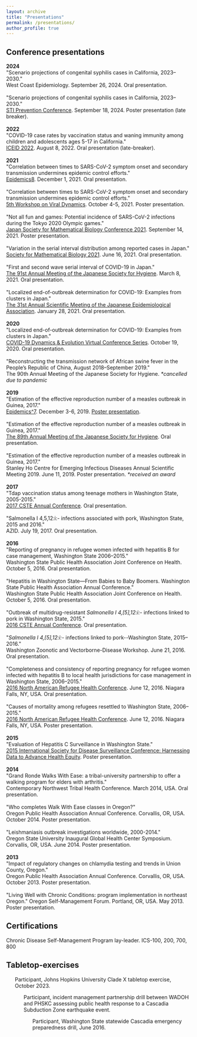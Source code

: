 ```yaml
---
layout: archive
title: "Presentations"
permalink: /presentations/
author_profile: true
---
```



## Conference presentations ##
**2024**<br>
"Scenario projections of congenital syphilis cases in California, 2023–2030."<br>
West Coast Epidemiology. September 26, 2024. Oral presentation.
<br><br>
"Scenario projections of congenital syphilis cases in California, 2023–2030."<br>
[STI Prevention Conference](https://stipreventionconference.org/). September 18, 2024. Poster presentation (late breaker).
<br><br>
**2022**<br>
"COVID-19 case rates by vaccination status and waning immunity among children and adolescents ages 5-17 in California."<br>
[ICEID 2022](https://www.iceid.org/). August 8, 2022. Oral presentation (late-breaker).
<br><br>
**2021**<br>
"Correlation between times to SARS-CoV-2 symptom onset and secondary transmission undermines epidemic control efforts."<br>
[Epidemics8](). December 1, 2021. Oral presentation.
<br><br>
"Correlation between times to SARS-CoV-2 symptom onset and secondary transmission undermines epidemic control efforts."<br>
[5th Workshop on Viral Dynamics](https://www.fredhutch.org/en/events/workshop-on-virus-dynamics.html). October 4-5, 2021. Poster presentation.
<br><br>
"Not all fun and games: Potential incidence of SARS-CoV-2 infections during the Tokyo 2020 Olympic games."<br>
[Japan Society for Mathematical Biology Conference 2021](https://sites.google.com/view/jsmb2021conference/). September 14, 2021. Poster presentation.
<br><br>
"Variation in the serial interval distribution among reported cases in Japan."<br>
[Society for Mathematical Biology 2021](http://schedule.smb2021.org/). June 16, 2021. Oral presentation.
<br><br>
"First and second wave serial interval of COVID-19 in Japan."<br>
[The 91st Annual Meeting of the Japanese Society for Hygiene](https://pcojapan.jp/jsh91/). March 8, 2021. Oral presentation.
<br><br>
"Localized end-of-outbreak determination for COVID-19: Examples from clusters in Japan."<br>
[The 31st Annual Scientific Meeting of the Japanese Epidemiological Association](https://jea31.com/). January 28, 2021. Oral presentation.
<br><br>
**2020**<br>
"Localized end-of-outbreak determination for COVID-19: Examples from clusters in Japan."<br>
[COVID-19 Dynamics & Evolution Virtual Conference Series](https://cpd.ucsd.edu/covid19/101920.html). October 19, 2020. Oral presentation.
<br><br>
"Reconstructing the transmission network of African swine fever in the People’s Republic of China, August 2018–September 2019."<br>
The 90th Annual Meeting of the Japanese Society for Hygiene. *\*cancelled due to pandemic*
<br><br>
**2019**<br>
"Estimation of the effective reproduction number of a measles outbreak in Guinea, 2017."<br>
[Epidemics^7](https://www.elsevier.com/events/conferences/international-conference-on-infectious-disease-dynamics/about/previous-epidemics-conferences). December 3-6, 2019. <a href="/files/presentations/Linton_2021-12_Epidemics7.pdf">Poster presentation</a>.
<br><br>
"Estimation of the effective reproduction number of a measles outbreak in Guinea, 2017."<br>
[The 89th Annual Meeting of the Japanese Society for Hygiene](http://www.nihon-eisei.org/annualmeeting/89/). Oral presentation.
<br><br>
"Estimation of the effective reproduction number of a measles outbreak in Guinea, 2017."<br>
Stanley Ho Centre for Emerging Infectious Diseases Annual Scientific Meeting 2019. June 11, 2019. Poster presentation. *\*received an award*
<br><br>
**2017**<br>
"Tdap vaccination status among teenage mothers in Washington State, 2005-2015."<br>
[2017 CSTE Annual Conference](https://cste.confex.com/cste/2017/webprogram/Session4449.html). Oral presentation.
<br><br>
"Salmonella I 4,5,12:i:- infections associated with pork, Washington State, 2015 and 2016."<br>
AZID. July 19, 2017. Oral presentation.
<br><br>
**2016**<br>
"Reporting of pregnancy in refugee women infected with hepatitis B for case management, Washington State 2006–2015."<br>
Washington State Public Health Association Joint Conference on Health. October 5, 2016. Oral presentation.
<br><br>
"Hepatitis in Washington State—From Babies to Baby Boomers. Washington State Public Health Association Annual Conference."<br>
Washington State Public Health Association Joint Conference on Health. October 5, 2016. Oral presentation.
<br><br>
"Outbreak of multidrug-resistant *Salmonella I 4,[5],12:i:-* infections linked to pork in Washington State, 2015."<br>
[2016 CSTE Annual Conference](https://cste.confex.com/cste/2016/webprogram/Session3553.html). Oral presentation.
<br><br>
"*Salmonella I 4,[5],12:i:-* infections linked to pork--Washington State, 2015–2016."<br>
Washington Zoonotic and Vectorborne-Disease Workshop. June 21, 2016. Oral presentation.
<br><br>
"Completeness and consistency of reporting pregnancy for refugee women infected with hepatitis B to local health jurisdictions for case management in Washington State, 2006–2015."<br>
[2016 North American Refugee Health Conference](http://refugeesociety.org/north-american-refugee-health-conference). June 12, 2016. Niagara Falls, NY, USA. Oral presentation.
<br><br>
"Causes of mortality among refugees resettled to Washington State, 2006–2015."<br>
[2016 North American Refugee Health Conference](http://refugeesociety.org/north-american-refugee-health-conference). June 12, 2016. Niagara Falls, NY, USA. Poster presentation.
<br><br>
**2015**<br>
"Evaluation of Hepatitis C Surveillance in Washington State."<br>
[2015 International Society for Disease Surveillance Conference: Harnessing Data to Advance Health Equity](https://knowledgerepository.syndromicsurveillance.org/2015-international-society-disease-surveillance-conference-harnessing-data-advance-health-equity). Poster presentation.
<br><br>
**2014**<br>
"Grand Ronde Walks With Ease: a tribal-university partnership to offer a walking program for elders with arthritis."<br>
Contemporary Northwest Tribal Health Conference. March 2014, USA. Oral presentation.
<br><br>
"Who completes Walk With Ease classes in Oregon?"<br>
Oregon Public Health Association Annual Conference. Corvallis, OR, USA. October 2014. Poster presentation.
<br><br>
"Leishmaniasis outbreak investigations worldwide, 2000-2014."<br>
Oregon State University Inaugural Global Health Center Symposium. Corvallis, OR, USA. June 2014. Poster presentation.
<br><br>
**2013**<br>
"Impact of regulatory changes on chlamydia testing and trends in Union County, Oregon."<br>
Oregon Public Health Association Annual Conference. Corvallis, OR, USA. October 2013. Poster presentation.
<br><br>
"Living Well with Chronic Conditions: program implementation in northeast Oregon."
Oregon Self-Management Forum. Portland, OR, USA. May 2013. Poster presentation.
<br>


## Certifications ##
Chronic Disease Self-Management Program lay-leader.
ICS-100, 200, 700, 800


## Tabletop-exercises ##
<ul>Participant, Johns Hopkins University Clade X tabletop exercise, October 2023.
<ul>Participant, incident management partnership drill between WADOH and PHSKC assessing public health response to a Cascadia Subduction Zone earthquake event. 
<ul>Participant, Washington State statewide Cascadia emergency preparedness drill, June 2016.

